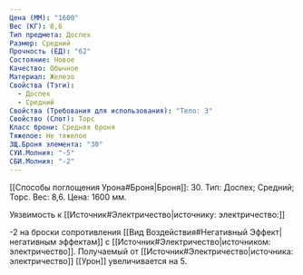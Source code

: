 ```yaml
---
Цена (ММ): "1600"
Вес (КГ): 8,6
Тип предмета: Доспех
Размер: Средний
Прочность (ЕД): "62"
Состояние: Новое
Качество: Обычное
Материал: Железо
Свойства (Тэги):
  - Доспех
  - Средний
Свойства (Требования для использования): "Тело: 3"
Свойство (Слот): Торс
Класс брони: Средняя броня
Тяжелое: Не тяжелое
ЗЩ.Броня элемента: "30"
СУИ.Молния: "-5"
СБИ.Молния: "-2"
---
```

[[Способы поглощения Урона#Броня|Броня]]: 30. Тип: Доспех; Средний; Торс. Вес: 8,6. Цена: 1600 мм. 

Уязвимость к [[Источник#Электричество|источнику: электричество:]] 

-2 на броски сопротивления [[Вид Воздействия#Негативный Эффект|негативным эффектам]] с [[Источник#Электричество|источником: электричество]].
Получаемый от [[Источник#Электричество|источника: электричество]] [[Урон]] увеличивается на 5. 
